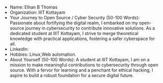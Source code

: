 - Name: Elhan B Thomas
- Organization: IIIT Kottayam
- Your Journey to Open Source / Cyber Security (50-100 Words): Passionate about fortifying the digital realm, I embarked on my open-source journey in cybersecurity to contribute innovative solutions. As a dedicated student at IIIT Kottayam, I strive to merge theoretical knowledge with practical applications, fostering a safer cyberspace for all.
- LinkedIn: 
- Hobbies: Linux,Web automation.
- About Yourself (50-100 Words): A  student at IIIT Kottayam, I am on a mission to make meaningful contributions to cybersecurity through open source. With a fervor for learning and a penchant for ethical hacking, I aspire to build a robust foundation for a secure digital future.
